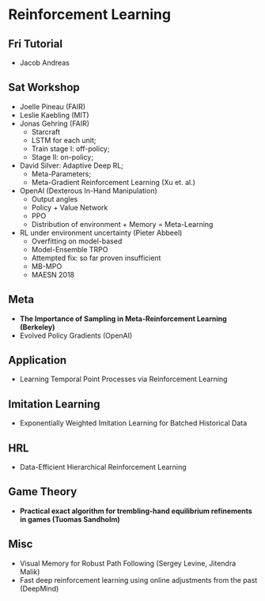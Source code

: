 # Reinforcement Learning

## Fri Tutorial
- Jacob Andreas

## Sat Workshop
- Joelle Pineau (FAIR)
- Leslie Kaebling (MIT)
- Jonas Gehring (FAIR)
	- Starcraft
	- LSTM for each unit;
	- Train stage I: off-policy;
	- Stage II: on-policy;
- David Silver: Adaptive Deep RL;
	- Meta-Parameters;
	- Meta-Gradient Reinforcement Learning (Xu et. al.)
- OpenAI (Dexterous In-Hand Manipulation)
	- Output angles
	- Policy + Value Network
	- PPO
	- Distribution of environment + Memory = Meta-Learning
- RL under environment uncertainty (Pieter Abbeel)
	- Overfitting on model-based
	- Model-Ensemble TRPO
	- Attempted fix: so far proven insufficient
	- MB-MPO
	- MAESN 2018

## Meta
- **The Importance of Sampling in Meta-Reinforcement Learning (Berkeley)**
- Evolved Policy Gradients (OpenAI)

## Application
- Learning Temporal Point Processes via Reinforcement Learning

## Imitation Learning
- Exponentially Weighted Imitation Learning for Batched Historical Data

## HRL
- Data-Efficient Hierarchical Reinforcement Learning

## Game Theory
- **Practical exact algorithm for trembling-hand equilibrium refinements in games (Tuomas Sandholm)**

## Misc
- Visual Memory for Robust Path Following (Sergey Levine, Jitendra Malik)
- Fast deep reinforcement learning using online adjustments from the past (DeepMind)
